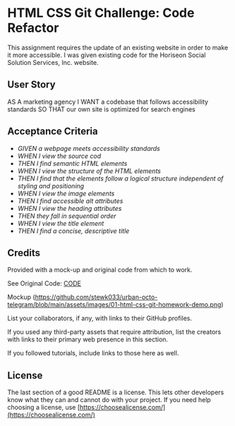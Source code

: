 # HTML CSS Git Challenge: Code Refactor

This assignment requires the update of an existing website in order to make it more accessible. I was given existing code for the Horiseon Social Solution Services, Inc. website.

## User Story

AS A marketing agency
I WANT a codebase that follows accessibility standards
SO THAT our own site is optimized for search engines

## Acceptance Criteria

* _GIVEN a webpage meets accessibility standards_
* _WHEN I view the source cod_
* _THEN I find semantic HTML elements_
* _WHEN I view the structure of the HTML elements_
* _THEN I find that the elements follow a logical structure independent of styling and positioning_
* _WHEN I view the image elements_
* _THEN I find accessible alt attributes_
* _WHEN I view the heading attributes_
* _THEN they fall in sequential order_
* _WHEN I view the title element_
* _THEN I find a concise, descriptive title_



## Credits

Provided with a mock-up and original code from which to work.

See Original Code: [CODE]()

Mockup (https://github.com/stewk033/urban-octo-telegram/blob/main/assets/images/01-html-css-git-homework-demo.png)


List your collaborators, if any, with links to their GitHub profiles.

If you used any third-party assets that require attribution, list the creators with links to their primary web presence in this section.

If you followed tutorials, include links to those here as well.


## License

The last section of a good README is a license. This lets other developers know what they can and cannot do with your project. If you need help choosing a license, use [https://choosealicense.com/](https://choosealicense.com/)
